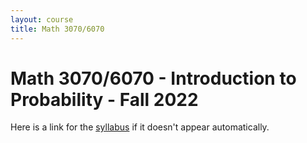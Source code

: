 ```yaml
---
layout: course
title: Math 3070/6070
---
```


# Math 3070/6070 - Introduction to Probability - Fall 2022

Here is a link for the [syllabus](./F23_3070_syllabus.pdf) if it doesn't appear automatically. 

<style>
.pdfobject-container {    
	width: 600px;
   height: 700px;
}
</style>

<div id="syllabus"></div>
<script src="/script/pdfobject.js"></script>
<script>PDFObject.embed("/syllabus/F23_3070_syllabus.pdf#toolbar=0&navpanes=0", "#syllabus");</script>